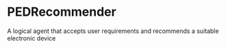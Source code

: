 PEDRecommender
==============

A logical agent that accepts user requirements and recommends a suitable electronic device
